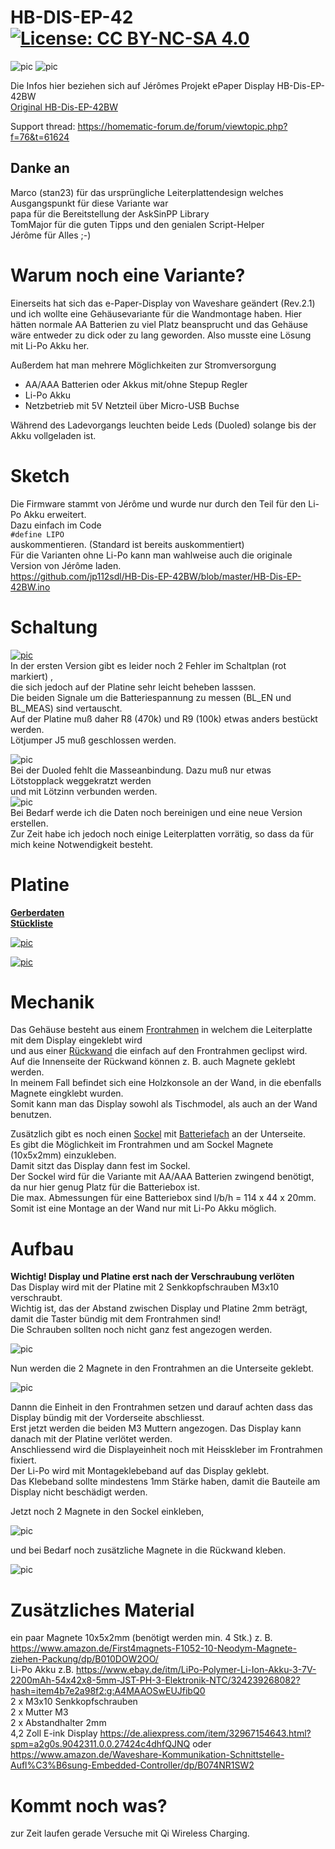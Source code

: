# HB-DIS-EP-42 [![License: CC BY-NC-SA 4.0](https://img.shields.io/badge/License-CC%20BY--NC--SA%204.0-lightgrey.svg)](https://creativecommons.org/licenses/by-nc-sa/4.0/)

![pic](Images/IMG_20201116_160006_small.jpg) ![pic](Images/IMG_20201116_160814_small.jpg)

Die Infos hier beziehen sich auf Jérômes Projekt ePaper Display HB-Dis-EP-42BW  
[Original HB-Dis-EP-42BW](https://github.com/jp112sdl/HB-Dis-EP-42BW)

Support thread: https://homematic-forum.de/forum/viewtopic.php?f=76&t=61624

## Danke an  

Marco (stan23) für das ursprüngliche Leiterplattendesign welches Ausgangspunkt für diese Variante war  
papa für die Bereitstellung der AskSinPP Library  
TomMajor für die guten Tipps und den genialen Script-Helper  
Jérôme für Alles ;-)  

# Warum noch eine Variante?
Einerseits hat sich das e-Paper-Display von Waveshare geändert (Rev.2.1) und ich  wollte eine Gehäusevariante für die Wandmontage haben.
Hier hätten normale AA Batterien zu viel Platz beansprucht und das Gehäuse wäre entweder zu dick
oder zu lang geworden. Also musste eine Lösung mit Li-Po Akku her.

Außerdem hat man mehrere Möglichkeiten zur Stromversorgung  

- AA/AAA Batterien oder Akkus mit/ohne Stepup Regler  
- Li-Po Akku  
- Netzbetrieb mit 5V Netzteil  über Micro-USB Buchse  

Während des Ladevorgangs leuchten beide Leds (Duoled) solange bis der Akku vollgeladen ist. 

# Sketch  
Die Firmware stammt von Jérôme und wurde nur durch den Teil für den Li-Po Akku erweitert.  
Dazu einfach im Code  
`#define LIPO`  
auskommentieren. (Standard ist bereits auskommentiert)  
Für die Varianten ohne Li-Po kann man wahlweise auch die originale Version von Jérôme laden.    
https://github.com/jp112sdl/HB-Dis-EP-42BW/blob/master/HB-Dis-EP-42BW.ino

# Schaltung
[![pic](Images/HB-DIS-EP-42-LIX_V1.0.png)](PCB/HB-DIS-EP-42-LIX_V1.0.pdf)  
In der ersten Version gibt es leider noch 2 Fehler im Schaltplan (rot markiert) ,  
die sich jedoch auf der Platine sehr leicht beheben lasssen.  
Die beiden Signale um die Batteriespannung zu messen (BL_EN und BL_MEAS) sind vertauscht.  
Auf der Platine muß daher R8 (470k) und R9 (100k) etwas anders bestückt werden.  
Lötjumper J5 muß geschlossen werden.  

![pic](Images/Error_Meas.png)  
Bei der Duoled fehlt die Masseanbindung. Dazu muß nur etwas Lötstopplack weggekratzt werden  
und mit Lötzinn verbunden werden.  
![pic](Images/Error_duoled.png)  
Bei Bedarf werde ich die Daten noch bereinigen und eine neue Version erstellen.  
Zur Zeit habe ich jedoch noch einige Leiterplatten vorrätig, so dass da für mich keine Notwendigkeit  besteht.  


# Platine  
[**Gerberdaten**](PCB/HB-DIS-EP-42-LIX_gerberx2.zip)  
[**Stückliste**](PCB/Stückliste_HB-DIS-EP-42_V1.0.pdf)  

[![pic](Images/Assembly_Top_V1.0_small.png)](PCB/Assembly_Top_V1.0.pdf)  

[![pic](Images/Assembly_Bottom_V1.0_small.png)](PCB/Assembly_Bottom_V1.0.pdf)  

# Mechanik
Das Gehäuse besteht  aus einem [Frontrahmen](Mechanik/Frontrahmen.stl) in welchem die Leiterplatte mit dem  Display eingeklebt wird  
und aus einer [Rückwand](Mechanik/Rückwand.stl) die einfach auf den Frontrahmen geclipst wird.  
Auf die Innenseite der Rückwand können z. B. auch Magnete geklebt werden.  
In meinem Fall befindet sich eine Holzkonsole an der Wand, in die ebenfalls Magnete eingklebt wurden.  
Somit kann man das Display sowohl als Tischmodel, als auch an der Wand benutzen.   

Zusätzlich gibt es noch einen [Sockel](Mechanik/Sockel.stl) mit [Batteriefach](Sockelverschluss.stl) an der Unterseite.  
Es gibt die Möglichkeit im Frontrahmen und am Sockel Magnete (10x5x2mm) einzukleben.  
Damit sitzt das Display dann fest im Sockel.  
Der Sockel wird für die Variante mit AA/AAA Batterien zwingend benötigt, da nur hier genug Platz für die Batteriebox ist.  
Die max. Abmessungen für eine Batteriebox sind l/b/h = 114 x 44 x 20mm.  
Somit ist eine Montage an der Wand nur mit Li-Po Akku möglich.  


# Aufbau  
**Wichtig! Display und Platine erst nach der Verschraubung verlöten**  
Das Display wird mit der Platine mit 2 Senkkopfschrauben M3x10 verschraubt.  
Wichtig ist, das der Abstand zwischen Display und Platine 2mm beträgt, damit die Taster bündig mit dem Frontrahmen sind!  
Die Schrauben sollten noch nicht ganz fest angezogen werden.  

![pic](Images/Befestigung_DIS_LP.jpg)  

Nun werden die 2 Magnete in den Frontrahmen an die Unterseite geklebt.  

![pic](Images/IMG_20201109_174603.jpg)  

Dannn die Einheit in den Frontrahmen setzen und darauf achten dass das Display bündig mit der Vorderseite abschliesst.  
Erst jetzt werden die beiden M3 Muttern angezogen. Das Display kann danach mit der Platine verlötet werden.  
Anschliessend wird die Displayeinheit noch mit Heisskleber im Frontrahmen fixiert.  
Der Li-Po wird mit Montageklebeband auf das Display geklebt.  
Das Klebeband sollte mindestens 1mm Stärke haben, damit die Bauteile am Display nicht beschädigt werden.  

Jetzt noch 2 Magnete in den Sockel einkleben,  

![pic](Images/IMG_20201116_160129.jpg)  

und bei Bedarf noch zusätzliche Magnete in die Rückwand kleben.  

![pic](Images/IMG_20201109_175016.jpg)  

# Zusätzliches Material

ein paar Magnete  10x5x2mm (benötigt werden min. 4 Stk.) z. B. https://www.amazon.de/First4magnets-F1052-10-Neodym-Magnete-ziehen-Packung/dp/B010DOW2OO/  
Li-Po Akku z.B. https://www.ebay.de/itm/LiPo-Polymer-Li-Ion-Akku-3-7V-2200mAh-54x42x8-5mm-JST-PH-3-Elektronik-NTC/324239268082?hash=item4b7e2a98f2:g:A4MAAOSwEUJfibQ0  
2 x M3x10 Senkkopfschrauben  
2 x Mutter M3  
2 x Abstandhalter 2mm  
4,2 Zoll E-ink Display https://de.aliexpress.com/item/32967154643.html?spm=a2g0s.9042311.0.0.27424c4dhfQJNQ oder  
https://www.amazon.de/Waveshare-Kommunikation-Schnittstelle-Aufl%C3%B6sung-Embedded-Controller/dp/B074NR1SW2  

# Kommt noch was?  
zur Zeit laufen gerade Versuche mit Qi Wireless Charging.  

